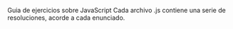 Guia de ejercicios sobre JavaScript
Cada  archivo .js contiene una serie de  resoluciones, acorde a cada enunciado.